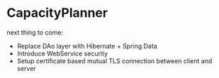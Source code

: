 # CapacityPlanner
next thing to come:
- Replace DAo layer with Hibernate + Spring Data
- Introduce WebService security
- Setup certificate based mutual TLS connection between client and server
